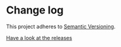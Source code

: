 # Change log

This project adheres to [Semantic Versioning](http://semver.org/).

[Have a look at the releases](https://github.com/lucafalasco/preact-custom-scrollbars/releases)
